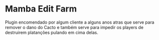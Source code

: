 # Mamba Edit Farm
 
Plugin encomendado por algum cliente a alguns anos atras que serve para remover o dano do Cacto e também serve para impedir os players de destruirem platanções pulando em cima delas.
